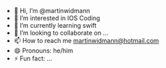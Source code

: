 - 👋 Hi, I’m @martinwidmann
- 👀 I’m interested in IOS Coding
- 🌱 I’m currently learning swift
- 💞️ I’m looking to collaborate on ...
- 📫 How to reach me martinwidmann@hotmail.com
- 😄 Pronouns: he/him
- ⚡ Fun fact: ...

<!---
martinwidmann/martinwidmann is a ✨ special ✨ repository because its `README.md` (this file) appears on your GitHub profile.
You can click the Preview link to take a look at your changes.
--->
